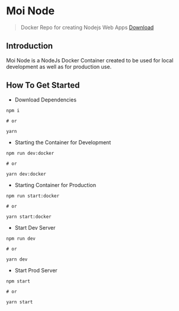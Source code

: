 # Moi Node
> Docker Repo for creating Nodejs Web Apps
> [Download](https://github.com/Moikapy/MoiNode/releases)
## Introduction
Moi Node is a NodeJs Docker Container created to be used for local development as well as for production use.

## How To Get Started

- Download Dependencies

```
npm i

# or

yarn
```

- Starting the Container for Development

```
npm run dev:docker

# or 

yarn dev:docker
```

- Starting Container for Production

```
npm run start:docker

# or

yarn start:docker
```

- Start Dev Server

```
npm run dev

# or

yarn dev
```

- Start Prod Server

```
npm start

# or

yarn start
```
